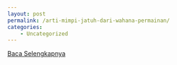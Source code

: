 ```yaml
---
layout: post
permalink: /arti-mimpi-jatuh-dari-wahana-permainan/
categories:
    - Uncategorized
---
```


[Baca Selengkapnya](/06)